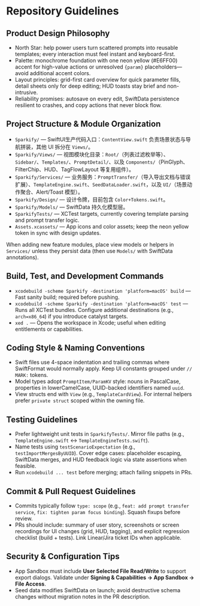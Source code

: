 # Repository Guidelines

## Product Design Philosophy
- North Star: help power users turn scattered prompts into reusable templates; every interaction must feel instant and keyboard-first.
- Palette: monochrome foundation with one neon yellow (#E6FF00) accent for high-value actions or unresolved `{param}` placeholders—avoid additional accent colors.
- Layout principles: grid-first card overview for quick parameter fills, detail sheets only for deep editing; HUD toasts stay brief and non-intrusive.
- Reliability promises: autosave on every edit, SwiftData persistence resilient to crashes, and copy actions that never block flow.

## Project Structure & Module Organization
- `Sparkify/` — SwiftUI生产代码入口：`ContentView.swift` 负责场景状态与导航拼装，其他 UI 拆分在 `Views/`。
- `Sparkify/Views/` — 视图模块化目录：`Root/`（列表过滤枚举等）、`Sidebar/`、`Templates/`、`PromptDetail/`、以及 `Components/`（PinGlyph、FilterChip、HUD、TagFlowLayout 等复用组件）。
- `Sparkify/Services/` — 业务服务：`PromptTransfer/`（导入导出文档与错误扩展）、`TemplateEngine.swift`、`SeedDataLoader.swift`，以及 `UI/`（场景动作聚合、Alert/Toast 模型）。
- `Sparkify/Design/` — 设计令牌，目前包含 `Color+Tokens.swift`。
- `Sparkify/Models/` — SwiftData 持久化模型层。
- `SparkifyTests/` — XCTest targets, currently covering template parsing and prompt transfer logic.
- `Assets.xcassets/` — App icons and color assets; keep the neon yellow token in sync with design updates.

When adding new feature modules, place view models or helpers in `Services/` unless they persist data (then use `Models/` with SwiftData annotations).

## Build, Test, and Development Commands
- `xcodebuild -scheme Sparkify -destination 'platform=macOS' build` — Fast sanity build; required before pushing.
- `xcodebuild -scheme Sparkify -destination 'platform=macOS' test` — Runs all XCTest bundles. Configure additional destinations (e.g., `arch=x86_64`) if you introduce catalyst targets.
- `xed .` — Opens the workspace in Xcode; useful when editing entitlements or capabilities.

## Coding Style & Naming Conventions
- Swift files use 4-space indentation and trailing commas where SwiftFormat would normally apply. Keep UI constants grouped under `// MARK:` tokens.
- Model types adopt `PromptItem/ParamKV` style: nouns in PascalCase, properties in lowerCamelCase, UUID-backed identifiers named `uuid`.
- View structs end with `View` (e.g., `TemplateCardView`). For internal helpers prefer `private struct` scoped within the owning file.

## Testing Guidelines
- Prefer lightweight unit tests in `SparkifyTests/`. Mirror file paths (e.g., `TemplateEngine.swift` ↔︎ `TemplateEngineTests.swift`).
- Name tests using `testScenarioExpectation` (e.g., `testImportMergesByUUID`). Cover edge cases: placeholder escaping, SwiftData merges, and HUD feedback logic via state assertions when feasible.
- Run `xcodebuild ... test` before merging; attach failing snippets in PRs.

## Commit & Pull Request Guidelines
- Commits typically follow `type: scope` (e.g., `feat: add prompt transfer service`, `fix: tighten param focus binding`). Squash fixups before review.
- PRs should include: summary of user story, screenshots or screen recordings for UI changes (grid, HUD, tagging), and explicit regression checklist (build + tests). Link Linear/Jira ticket IDs when applicable.

## Security & Configuration Tips
- App Sandbox must include **User Selected File Read/Write** to support export dialogs. Validate under **Signing & Capabilities → App Sandbox → File Access**.
- Seed data modifies SwiftData on launch; avoid destructive schema changes without migration notes in the PR description.
